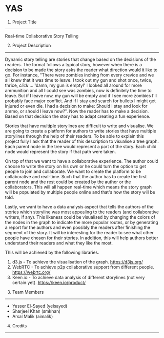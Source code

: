 YAS
=======

1. Project Title
--------------------------
Real-time Collaborative Story Telling

2. Project Description
--------------------------
Dynamic story telling are stories that change based on the decisions of the readers. The format follows a typical story, however when there is a decision to be made the story asks the reader what direction would it like to go. For instance, "There were zombies inching from every crevice and we all knew that it was time to leave. I took out my gun and shot once, twice, thrice, *click* ... 'damn, my gun is empty!' I looked all around for more ammunition and all I could see was zombies, now is definitely the time to leave. But if I leave now, my gun will be empty and if I see more zombies I'll probably face major conflict. And if I stay and search for bullets I might get injured or even die. I had a decision to make: Should I stay and look for ammo, or should I leave now?". Now the reader has to make a decision. Based on that decision the story has to adapt creating a fun experience.

Stories that have multiple storylines are difficult to write and visualise. We are going to create a platform for authors to write stories that have multiple storylines through the help of their readers. To be able to explain this project fully I ask that the reader of this description to visualise a tree graph. Each parent node in the tree would represent a part of the story. Each child node would represent the story if that path were taken.

On top of that we want to have a collaborative experience. The author could choose to write the story on his own or he could turn the option to get people to join and collaborate. We want to create the platform to be collaborative and real-time. Such that the author has to create the first parent node and the rest could be created by the author or the collaborators. This will all happen real-time which means the story graph will be populated by multiple people online and that's how the story will be told.

Lastly, we want to have a data analysis aspect that tells the authors of the stories which storyline was most appealing to the readers (and collaborative writers, if any). This likeness could be visualised by changing the colors of the nodes in the graph to indicate the more popular routes, or by generating a report for the authors and even possibly the readers after finishing the segment of the story. It will be interesting for the reader to see what other people have chosen for their stories. In addition, this will help authors better understand their readers and what they like the most. 

This will be achieved by the following libraries. 
1) d3.js - To achieve the visualisation of the graph. https://d3js.org/
2) WebRTC - To achieve p2p collaborative support from different people. https://webrtc.org/
3) Keen.io - To achieve data analysis of different storylines (not very certain yet). https://keen.io/product/

3. Team Members
--------------------------
* Yasser El-Sayed (yelsayed)
* Sharjeel Khan (smkhan)
* Arsal Malik (aimalik)

4. Credits
--------------------------

